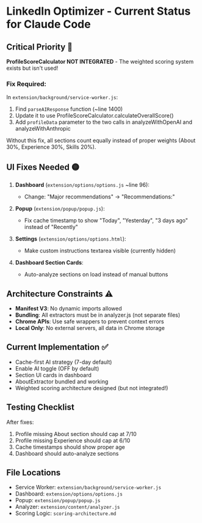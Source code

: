 # LinkedIn Optimizer - Current Status for Claude Code

## Critical Priority 🔴
**ProfileScoreCalculator NOT INTEGRATED** - The weighted scoring system exists but isn't used!

### Fix Required:
In `extension/background/service-worker.js`:
1. Find `parseAIResponse` function (~line 1400)
2. Update it to use ProfileScoreCalculator.calculateOverallScore()
3. Add `profileData` parameter to the two calls in analyzeWithOpenAI and analyzeWithAnthropic

Without this fix, all sections count equally instead of proper weights (About 30%, Experience 30%, Skills 20%).

## UI Fixes Needed 🟡
1. **Dashboard** (`extension/options/options.js` ~line 96):
   - Change: "Major recommendations" → "Recommendations:"
   
2. **Popup** (`extension/popup/popup.js`):
   - Fix cache timestamp to show "Today", "Yesterday", "3 days ago" instead of "Recently"
   
3. **Settings** (`extension/options/options.html`):
   - Make custom instructions textarea visible (currently hidden)
   
4. **Dashboard Section Cards**:
   - Auto-analyze sections on load instead of manual buttons

## Architecture Constraints ⚠️
- **Manifest V3**: No dynamic imports allowed
- **Bundling**: All extractors must be in analyzer.js (not separate files)
- **Chrome APIs**: Use safe wrappers to prevent context errors
- **Local Only**: No external servers, all data in Chrome storage

## Current Implementation ✅
- Cache-first AI strategy (7-day default)
- Enable AI toggle (OFF by default)
- Section UI cards in dashboard
- AboutExtractor bundled and working
- Weighted scoring architecture designed (but not integrated!)

## Testing Checklist
After fixes:
1. Profile missing About section should cap at 7/10
2. Profile missing Experience should cap at 6/10
3. Cache timestamps should show proper age
4. Dashboard should auto-analyze sections

## File Locations
- Service Worker: `extension/background/service-worker.js`
- Dashboard: `extension/options/options.js`
- Popup: `extension/popup/popup.js`
- Analyzer: `extension/content/analyzer.js`
- Scoring Logic: `scoring-architecture.md`
